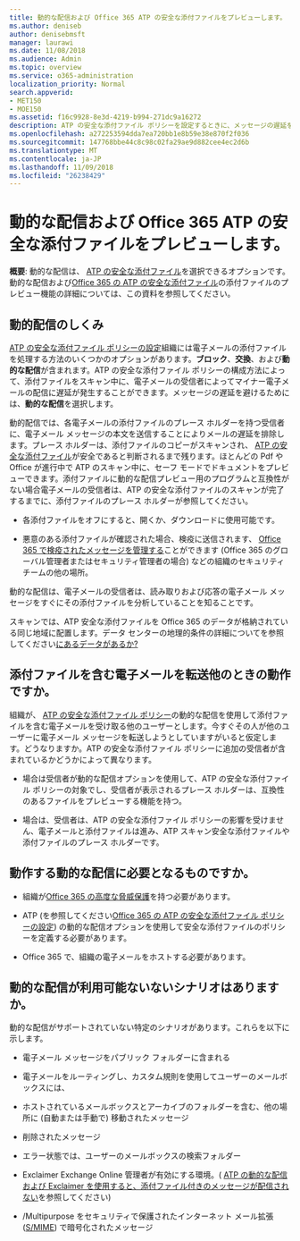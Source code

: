 ```yaml
---
title: 動的な配信および Office 365 ATP の安全な添付ファイルをプレビューします。
ms.author: deniseb
author: denisebmsft
manager: laurawi
ms.date: 11/08/2018
ms.audience: Admin
ms.topic: overview
ms.service: o365-administration
localization_priority: Normal
search.appverid:
- MET150
- MOE150
ms.assetid: f16c9928-8e3d-4219-b994-271dc9a16272
description: ATP の安全な添付ファイル ポリシーを設定するときに、メッセージの遅延を回避し、スキャンされている添付ファイルをプレビューするのにはユーザーを有効にする動的な配信を選択します。
ms.openlocfilehash: a272253594dda7ea720bb1e8b59e38e870f2f036
ms.sourcegitcommit: 147768bbe44c8c98c02fa29ae9d882cee4ec2d6b
ms.translationtype: MT
ms.contentlocale: ja-JP
ms.lasthandoff: 11/09/2018
ms.locfileid: "26238429"
---
```

# <a name="dynamic-delivery-and-previewing-with-office-365-atp-safe-attachments"></a>動的な配信および Office 365 ATP の安全な添付ファイルをプレビューします。

**概要**: 動的な配信は、 [ATP の安全な添付ファイル](atp-safe-attachments.md)を選択できるオプションです。動的な配信および[Office 365 の ATP の安全な添付ファイル](atp-safe-attachments.md)の添付ファイルのプレビュー機能の詳細については、この資料を参照してください。
  
## <a name="how-dynamic-delivery-works"></a>動的配信のしくみ

[ATP の安全な添付ファイル ポリシーの設定](set-up-atp-safe-attachments-policies.md)組織には電子メールの添付ファイルを処理する方法のいくつかのオプションがあります。**ブロック**、**交換**、および**動的な配信**が含まれます。ATP の安全な添付ファイル ポリシーの構成方法によって、添付ファイルをスキャン中に、電子メールの受信者によってマイナー電子メールの配信に遅延が発生することができます。メッセージの遅延を避けるためには、**動的な配信**を選択します。
  
動的配信では、各電子メールの添付ファイルのプレース ホルダーを持つ受信者に、電子メール メッセージの本文を送信することによりメールの遅延を排除します。プレース ホルダーは、添付ファイルのコピーがスキャンされ、 [ATP の安全な添付ファイル](atp-safe-attachments.md)が安全であると判断されるまで残ります。ほとんどの Pdf や Office が進行中で ATP のスキャン中に、セーフ モードでドキュメントをプレビューできます。添付ファイルに動的な配信プレビュー用のプログラムと互換性がない場合電子メールの受信者は、ATP の安全な添付ファイルのスキャンが完了するまでに、添付ファイルのプレース ホルダーが参照してください。

- 各添付ファイルをオフにすると、開くか、ダウンロードに使用可能です。 

- 悪意のある添付ファイルが確認された場合、検疫に送信されます、 [Office 365 で検疫されたメッセージを管理する](manage-quarantined-messages-and-files.md)ことができます (Office 365 のグローバル管理者またはセキュリティ管理者の場合) などの組織のセキュリティ チームの他の場所。

動的な配信は、電子メールの受信者は、読み取りおよび応答の電子メール メッセージをすぐにその添付ファイルを分析していることを知ることです。 

スキャンでは、ATP 安全な添付ファイルを Office 365 のデータが格納されている同じ地域に配置します。データ センターの地理的条件の詳細についてを参照してください[にあるデータがあるか?](https://products.office.com/where-is-your-data-located?geo=All) 
  
## <a name="what-happens-when-someone-forwards-an-email-that-contains-an-attachment"></a>添付ファイルを含む電子メールを転送他のときの動作ですか。

組織が、 [ATP の安全な添付ファイル ポリシー](set-up-atp-safe-attachments-policies.md)の動的な配信を使用して添付ファイルを含む電子メールを受け取る他のユーザーとします。今すぐその人が他のユーザーに電子メール メッセージを転送しようとしていますがいると仮定します。どうなりますか。ATP の安全な添付ファイル ポリシーに追加の受信者が含まれているかどうかによって異なります。
  
- 場合は受信者が動的な配信オプションを使用して、ATP の安全な添付ファイル ポリシーの対象でし、受信者が表示されるプレース ホルダーは、互換性のあるファイルをプレビューする機能を持つ。
    
- 場合は、受信者は、ATP の安全な添付ファイル ポリシーの影響を受けません、電子メールと添付ファイルは進み、ATP スキャン安全な添付ファイルや添付ファイルのプレース ホルダーです。
    
## <a name="whats-required-for-dynamic-delivery-to-work"></a>動作する動的な配信に必要となるものですか。

- 組織が[Office 365 の高度な脅威保護](office-365-atp.md)を持つ必要があります。
    
- ATP (を参照してください[Office 365 の ATP の安全な添付ファイル ポリシーの設定](set-up-atp-safe-attachments-policies.md)) の動的な配信オプションを使用して安全な添付ファイルのポリシーを定義する必要があります。
    
- Office 365 で、組織の電子メールをホストする必要があります。
    
## <a name="are-there-scenarios-for-which-dynamic-delivery-is-not-available"></a>動的な配信が利用可能ないないシナリオはありますか。

動的な配信がサポートされていない特定のシナリオがあります。これらを以下に示します。
  
- 電子メール メッセージをパブリック フォルダーに含まれる
    
- 電子メールをルーティングし、カスタム規則を使用してユーザーのメールボックスには、
    
- ホストされているメールボックスとアーカイブのフォルダーを含む、他の場所に (自動または手動で) 移動されたメッセージ
    
- 削除されたメッセージ
    
- エラー状態では、ユーザーのメールボックスの検索フォルダー
    
- Exclaimer Exchange Online 管理者が有効にする環境。( [ATP の動的な配信および Exclaimer を使用すると、添付ファイル付きのメッセージが配信されない](https://support.microsoft.com/help/4014438/messages-with-attachments-are-not-delivered-when-atp-dynamic-delivery)を参照してください)

- /Multipurpose をセキュリティで保護されたインターネット メール拡張 ([S/MIME](s-mime-for-message-signing-and-encryption.md)) で暗号化されたメッセージ
    
